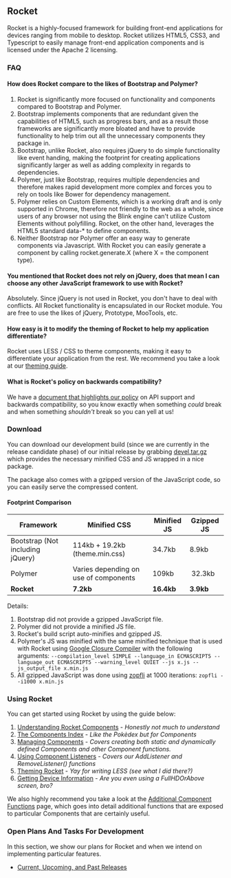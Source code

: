 ## Rocket ##

Rocket is a highly-focused framework for building front-end applications for devices ranging from mobile to desktop. Rocket utilizes HTML5, CSS3, and Typescript to easily manage front-end application components and is licensed under the Apache 2 licensing.

### FAQ ###

#### How does Rocket compare to the likes of Bootstrap and Polymer? ####

1. Rocket is significantly more focused on functionality and components compared to Bootstrap and Polymer.
2. Bootstrap implements components that are redundant given the capabilities of HTML5, such as progress bars, and as a result those frameworks are significantly more bloated and have to provide functionality to help trim out all the unnecessary components they package in.
3. Bootstrap, unlike Rocket, also requires jQuery to do simple functionality like event handing, making the footprint for creating applications significantly larger as well as adding complexity in regards to dependencies.
4. Polymer, just like Bootstrap, requires multiple dependencies and therefore makes rapid development more complex and forces you to rely on tools like Bower for dependency management.
5. Polymer relies on Custom Elements, which is a working draft and is only supported in Chrome, therefore not friendly to the web as a whole, since users of any browser not using the Blink engine can't utilize Custom Elements without polyfilling. Rocket, on the other hand, leverages the HTML5 standard data-* to define components.
6. Neither Bootstrap nor Polymer offer an easy way to generate components via Javascript. With Rocket you can easily generate a component by calling rocket.generate.X (where X = the component type).

#### You mentioned that Rocket does not rely on jQuery, does that mean I can choose any other JavaScript framework to use with Rocket? ####

Absolutely. Since jQuery is not used in Rocket, you don't have to deal with conflicts. All Rocket functionality is encapsulated in our Rocket module. You are free to use the likes of jQuery, Prototype, MooTools, etc.

#### How easy is it to modify the theming of Rocket to help my application differentiate? ####

Rocket uses LESS / CSS to theme components, making it easy to differentiate your application from the rest. We recommend you take a look at our [theming guide](https://github.com/StroblIndustries/Rocket/wiki/Theming-Rocket).

#### What is Rocket's policy on backwards compatibility? ####

We have a [document that highlights our policy](https://github.com/StroblIndustries/Rocket/wiki/API-Support-Policy) on API support and backwards compatibility, so you know exactly when something *could* break and when something *shouldn't* break so you can yell at us!

### Download ###

You can download our development build (since we are currently in the release candidate phase) of our initial release by grabbing [devel.tar.gz](https://github.com/StroblIndustries/Metis/blob/master/devel.tar.gz) which provides the necessary minified CSS and JS wrapped in a nice package.

The package also comes with a gzipped version of the JavaScript code, so you can easily serve the compressed content.

#### Footprint Comparison ####

Framework | Minified CSS | Minified JS | Gzipped JS
--------------- | ----------------- | --------------- | --------------
Bootstrap  (Not including jQuery) | 114kb + 19.2kb (theme.min.css)| 34.7kb | 8.9kb
Polymer | Varies depending on use of components | 109kb | 32.3kb
**Rocket** | **7.2kb** | **16.4kb** | **3.9kb**

Details:

1. Bootstrap did not provide a gzipped JavaScript file.
2. Polymer did not provide a minified JS file.
3. Rocket's build script auto-minifies and gzipped JS.
4. Polymer's JS was minified with the same minified technique that is used with Rocket using [Google Closure Compiler](https://developers.google.com/closure/compiler/) with the following arguments: `--compilation_level SIMPLE --language_in ECMASCRIPT5 --language_out ECMASCRIPT5 --warning_level QUIET --js x.js --js_output_file x.min.js`
5. All gzipped  JavaScript was done using [zopfli](https://code.google.com/p/zopfli/) at 1000 iterations: `zopfli --i1000 x.min.js`

### Using Rocket ###

You can get started using Rocket by using the guide below:

1. [Understanding Rocket Components](https://github.com/StroblIndustries/Rocket/wiki/Understanding-Rocket-Components) - *Honestly not much to understand*
2. [The Components Index](https://github.com/StroblIndustries/Rocket/wiki/Component-Index) - *Like the Pokèdex but for Components*
3. [Managing Components](https://github.com/StroblIndustries/Rocket/wiki/Managing-Components) - *Covers creating both static and dynamically defined Components and other Component functions.*
4. [Using Component Listeners](https://github.com/StroblIndustries/Rocket/wiki/Using-Component-Listeners) - *Covers our AddListener and RemoveListener() functions*
5. [Theming Rocket](https://github.com/StroblIndustries/Rocket/wiki/Theming-Rocket) - *Yay for writing LESS (see what I did there?)*
6. [Getting Device Information](https://github.com/StroblIndustries/Rocket/wiki/Getting-Device-Information) - *Are you even using a FullHDOrAbove screen, bro?*

We also highly recommend you take a look at the [Additional Component Functions](https://github.com/StroblIndustries/Rocket/wiki/Additional-Component-Functions) page, which goes into detail additional functions that are exposed to particular Components that are certainly useful.

### Open Plans And Tasks For Development ###

In this section, we show our plans for Rocket and when we intend on implementing particular features.

- [Current, Upcoming, and Past Releases](https://github.com/StroblIndustries/Rocket/wiki/Releases)
